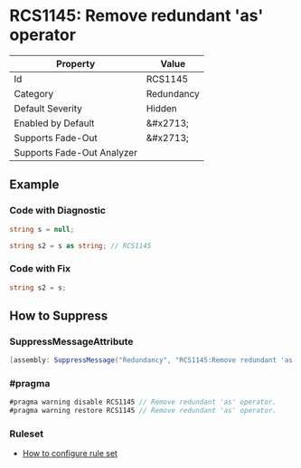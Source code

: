 # RCS1145: Remove redundant 'as' operator

| Property | Value |
| -------- | ----- |
| Id | RCS1145 |
| Category | Redundancy |
| Default Severity | Hidden |
| Enabled by Default | &\#x2713; |
| Supports Fade\-Out | &\#x2713; |
| Supports Fade\-Out Analyzer |  |

## Example

### Code with Diagnostic

```csharp
string s = null;

string s2 = s as string; // RCS1145
```

### Code with Fix

```csharp
string s2 = s;
```

## How to Suppress

### SuppressMessageAttribute

```csharp
[assembly: SuppressMessage("Redundancy", "RCS1145:Remove redundant 'as' operator.", Justification = "<Pending>")]
```

### \#pragma

```csharp
#pragma warning disable RCS1145 // Remove redundant 'as' operator.
#pragma warning restore RCS1145 // Remove redundant 'as' operator.
```

### Ruleset

* [How to configure rule set](../HowToConfigureAnalyzers.md)
